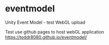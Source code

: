 # eventmodel
Unity Event Model - test WebGL upload

Test use github pages to host webGL application
https://toddr8080.github.io/eventmodel/
